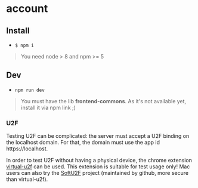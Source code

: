 # account


## Install

- `$ npm i`

> You need node > 8 and npm >= 5

## Dev

- `npm run dev`

> You must have the lib **frontend-commons**. As it's not available yet, install it via npm link ;)

### U2F

Testing U2F can be complicated: the server must accept a U2F binding on the localhost domain. 
For that, the domain  must use the app id https://localhost.

In order to test U2F without having a physical device, the chrome extension [virtual-u2f](https://github.com/ProtonMail/virtual-u2f) can be used. 
This extension is suitable for test usage only! Mac users can also try the [SoftU2F](https://github.com/github/SoftU2F) project (maintained by github, more secure than virtual-u2f). 


